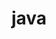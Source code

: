 ---
title: "java"
description: "java"
slug: "java"
style:
    background: "#2a9d8f"
    color: "#fff"
---